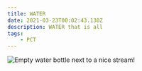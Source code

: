 ```yaml
---
title: WATER
date: 2021-03-23T00:02:43.130Z
description: WATER that is all
tags: 
    - PCT
---
```



![Empty water bottle next to a nice stream!](/images/773aa154-bb2b-470c-a2b6-f735162e9d0f.jpeg "WATER")